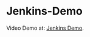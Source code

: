 # Jenkins-Demo

Video Demo at: [Jenkins Demo](https://drive.google.com/file/d/1GDVmOMjyREPA1BcHnNiM8B631OwWk1h1/view).
